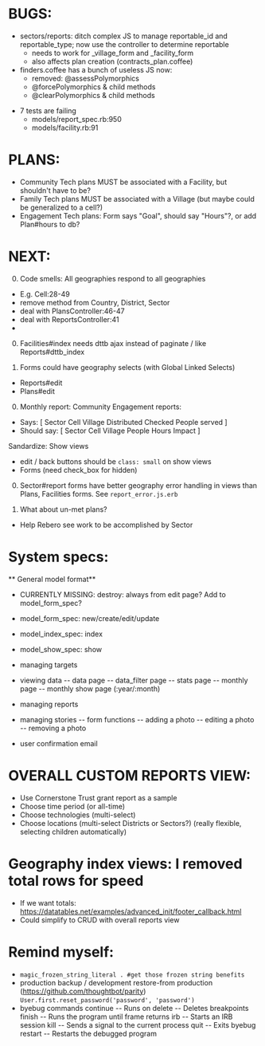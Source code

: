 # BUGS:
- sectors/reports: ditch complex JS to manage reportable_id and reportable_type; now use the controller to determine reportable
  - needs to work for _village_form and _facility_form
  - also affects plan creation (contracts_plan.coffee)
- finders.coffee has a bunch of useless JS now:
  - removed: @assessPolymorphics
  - @forcePolymorphics & child methods
  - @clearPolymorphics & child methods

* 7 tests are failing
  - models/report_spec.rb:950
  - models/facility.rb:91

# PLANS:
- Community Tech plans MUST be associated with a Facility, but shouldn't have to be?
- Family Tech plans MUST be associated with a Village (but maybe could be generalized to a cell?)
- Engagement Tech plans: Form says "Goal", should say "Hours"?, or add Plan#hours to db?

# NEXT:
0. Code smells: All geographies respond to all geographies
- E.g. Cell:28-49
- remove method from Country, District, Sector
- deal with PlansController:46-47
- deal with ReportsController:41
-

0. Facilities#index needs dttb ajax instead of paginate / like Reports#dttb_index

0. Forms could have geography selects (with Global Linked Selects)
- Reports#edit
- Plans#edit

0. Monthly report: Community Engagement reports:
- Says: [ Sector  Cell  Village Distributed Checked People served ]
- Should say: [ Sector  Cell  Village People Hours Impact ]

Sandardize: Show views
- edit / back buttons should be `class: small` on show views
- Forms (need check_box for hidden)

0. Sector#report forms have better geography error handling in views than Plans, Facilities forms. See `report_error.js.erb`

2. What about un-met plans?
- Help Rebero see work to be accomplished by Sector

# System specs:
** General model format**
 - CURRENTLY MISSING: destroy: always from edit page? Add to model_form_spec?
 - model_form_spec: new/create/edit/update
 - model_index_spec: index
 - model_show_spec: show

- managing targets

- viewing data
-- data page
-- data_filter page
-- stats page
-- monthly page
-- monthly show page (:year/:month)

- managing reports

- managing stories
-- form functions
-- adding a photo
-- editing a photo
-- removing a photo

- user confirmation email


# OVERALL CUSTOM REPORTS VIEW:
- Use Cornerstone Trust grant report as a sample
- Choose time period (or all-time)
- Choose technologies (multi-select)
- Choose locations (multi-select Districts or Sectors?) (really flexible, selecting children automatically)

# Geography index views: I removed total rows for speed
- If we want totals: https://datatables.net/examples/advanced_init/footer_callback.html
- Could simplify to CRUD with overall reports view

# Remind myself:
* `magic_frozen_string_literal . #get those frozen string benefits`
* production backup / development restore-from production (https://github.com/thoughtbot/parity)
  `User.first.reset_password('password', 'password')`
* byebug commands
    continue   -- Runs on
    delete     -- Deletes breakpoints
    finish     -- Runs the program until frame returns
    irb        -- Starts an IRB session
    kill       -- Sends a signal to the current process
    quit       -- Exits byebug
    restart    -- Restarts the debugged program
